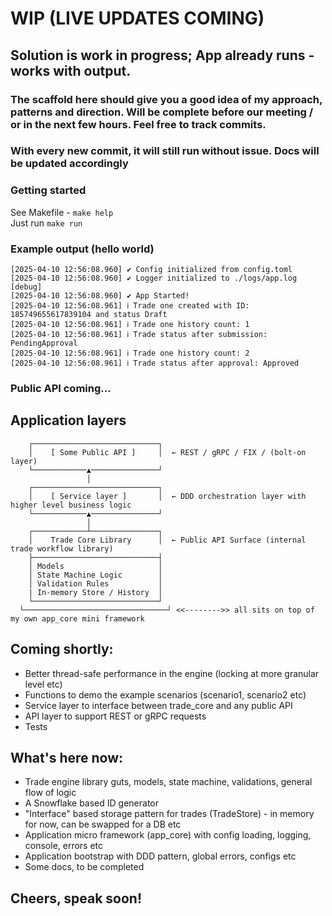 # WIP (LIVE UPDATES COMING)

## Solution is work in progress; App already runs -  works with output. 

### The scaffold here should give you a good idea of my approach, patterns and direction. Will be complete before our meeting / or in the next few hours. Feel free to track commits.

### With every new commit, it will still run without issue. Docs will be updated accordingly 

### Getting started
See Makefile - ``make help``<br>
Just run ``make run``

### Example output (hello world)
```text
[2025-04-10 12:56:08.960] ✔ Config initialized from config.toml
[2025-04-10 12:56:08.960] ✔ Logger initialized to ./logs/app.log [debug]
[2025-04-10 12:56:08.960] ✔ App Started!
[2025-04-10 12:56:08.961] ℹ Trade one created with ID: 185749655617839104 and status Draft
[2025-04-10 12:56:08.961] ℹ Trade one history count: 1
[2025-04-10 12:56:08.961] ℹ Trade status after submission: PendingApproval
[2025-04-10 12:56:08.961] ℹ Trade one history count: 2
[2025-04-10 12:56:08.961] ℹ Trade status after approval: Approved
```


### Public API coming...

## Application layers
```text
    ┌────────────────────────────┐
    │    [ Some Public API ]     │  ← REST / gRPC / FIX / (bolt-on layer)
    └────────────▲───────────────┘
                 │
    ┌────────────────────────────┐
    │    [ Service layer ]       │  ← DDD orchestration layer with higher level business logic
    └────────────▲───────────────┘
                 │         
    ┌────────────┴───────────────┐
    │    Trade Core Library      │  ← Public API Surface (internal trade workflow library)
    ├────────────────────────────┤
    │ Models                     │
    │ State Machine Logic        │
    │ Validation Rules           │
    | In-memory Store / History  │
    └────────────────────────────┘
  └────────────────────────────────┘ <<-------->> all sits on top of my own app_core mini framework        
```


## Coming shortly:
 - Better thread-safe performance in the engine (locking at more granular level etc)
 - Functions to demo the example scenarios (scenario1, scenario2 etc)
 - Service layer to interface between trade_core and any public API
 - API layer to support REST or gRPC requests
 - Tests

## What's here now:
- Trade engine library guts, models, state machine, validations, general flow of logic
- A Snowflake based ID generator
- "Interface" based storage pattern for trades (TradeStore) - in memory for now, can be swapped for a DB etc
- Application micro framework (app_core) with config loading, logging, console, errors etc
- Application bootstrap with DDD pattern, global errors, configs etc
- Some docs, to be completed


## Cheers, speak soon!
